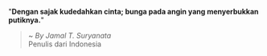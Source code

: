 "**Dengan sajak kudedahkan cinta; bunga pada angin yang menyerbukkan putiknya.**"

> ~ _By Jamal T. Suryanata_  
Penulis dari Indonesia
